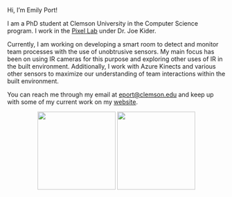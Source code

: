 Hi, I’m Emily Port!

I am a PhD student at Clemson University in the Computer Science program. I work in the [Pixel Lab](https://sdl.eecs.ucf.edu/) under Dr. Joe Kider.

Currently, I am working on developing a smart room to detect and monitor team processes with the use of unobtrusive sensors. My main focus has been on using IR cameras for this purpose and exploring other uses of IR in the built environment. Additionally, I work with Azure Kinects and various other sensors to maximize our understanding of team interactions within the built environment.

You can reach me through my email at eport@clemson.edu and keep up with some of my current work on my [website](https://www.emilyport.com/).

<p align="center">
<img height="180em" src="https://github-readme-stats.vercel.app/api?username=emjapo&bg_color=f78ca0,f9748f,fd868c,fe9a8b&title_color=fdfcfb&icon_color=fdfcfb&text_color=343431&show_icons=true&hide_border=true&&count_private=true&include_all_commits=true&hide_rank=true" /> <img height="180em" src="https://github-readme-stats.vercel.app/api/top-langs/?username=emjapo&bg_color=f78ca0,f9748f,fd868c,fe9a8b&title_color=fdfcfb&icon_color=fdfcfb&text_color=343431&show_icons=true&hide_border=true&&count_private=true&include_all_commits=true&layout=compact" /> 
</p>


<!---
emjapo/emjapo is a ✨ special ✨ repository because its `README.md` (this file) appears on your GitHub profile.
You can click the Preview link to take a look at your changes.
--->

